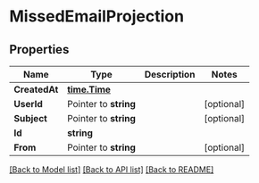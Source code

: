 # MissedEmailProjection

## Properties

Name | Type | Description | Notes
------------ | ------------- | ------------- | -------------
**CreatedAt** | [**time.Time**](time.Time) |  | 
**UserId** | Pointer to **string** |  | [optional] 
**Subject** | Pointer to **string** |  | [optional] 
**Id** | **string** |  | 
**From** | Pointer to **string** |  | [optional] 

[[Back to Model list]](../README#documentation-for-models) [[Back to API list]](../README#documentation-for-api-endpoints) [[Back to README]](../README)


